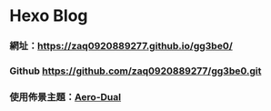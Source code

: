 # Hexo Blog

### 網址：https://zaq0920889277.github.io/gg3be0/

### Github https://github.com/zaq0920889277/gg3be0.git

### 使用佈景主題：[Aero-Dual](https://github.com/levblanc/hexo-theme-aero-dual.git)
